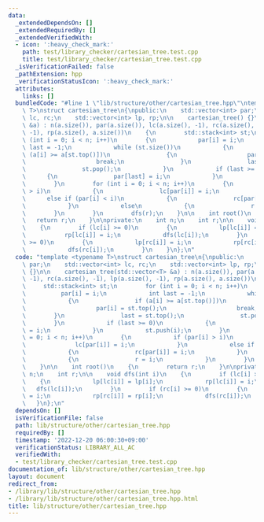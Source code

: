 ```yaml
---
data:
  _extendedDependsOn: []
  _extendedRequiredBy: []
  _extendedVerifiedWith:
  - icon: ':heavy_check_mark:'
    path: test/library_checker/cartesian_tree.test.cpp
    title: test/library_checker/cartesian_tree.test.cpp
  _isVerificationFailed: false
  _pathExtension: hpp
  _verificationStatusIcon: ':heavy_check_mark:'
  attributes:
    links: []
  bundledCode: "#line 1 \"lib/structure/other/cartesian_tree.hpp\"\ntemplate <typename\
    \ T>\nstruct cartesian_tree\n{\npublic:\n    std::vector<int> par;\n    std::vector<int>\
    \ lc, rc;\n    std::vector<int> lp, rp;\n\n    cartesian_tree() {}\n\n    cartesian_tree(std::vector<T>\
    \ &a) : n(a.size()), par(a.size()), lc(a.size(), -1), rc(a.size(), -1), lp(a.size(),\
    \ -1), rp(a.size(), a.size())\n    {\n        std::stack<int> st;\n        for\
    \ (int i = 0; i < n; i++)\n        {\n            par[i] = i;\n            int\
    \ last = -1;\n            while (st.size())\n            {\n                if\
    \ (a[i] >= a[st.top()])\n                {\n                    par[i] = st.top();\n\
    \                    break;\n                }\n                last = st.top();\n\
    \                st.pop();\n            }\n            if (last >= 0)\n      \
    \      {\n                par[last] = i;\n            }\n            st.push(i);\n\
    \        }\n        for (int i = 0; i < n; i++)\n        {\n            if (par[i]\
    \ > i)\n            {\n                lc[par[i]] = i;\n            }\n      \
    \      else if (par[i] < i)\n            {\n                rc[par[i]] = i;\n\
    \            }\n            else\n            {\n                r = i;\n    \
    \        }\n        }\n        dfs(r);\n    }\n\n    int root()\n    {\n     \
    \   return r;\n    }\n\nprivate:\n    int n;\n    int r;\n\n    void dfs(int i)\n\
    \    {\n        if (lc[i] >= 0)\n        {\n            lp[lc[i]] = lp[i];\n \
    \           rp[lc[i]] = i;\n            dfs(lc[i]);\n        }\n        if (rc[i]\
    \ >= 0)\n        {\n            lp[rc[i]] = i;\n            rp[rc[i]] = rp[i];\n\
    \            dfs(rc[i]);\n        }\n    }\n};\n"
  code: "template <typename T>\nstruct cartesian_tree\n{\npublic:\n    std::vector<int>\
    \ par;\n    std::vector<int> lc, rc;\n    std::vector<int> lp, rp;\n\n    cartesian_tree()\
    \ {}\n\n    cartesian_tree(std::vector<T> &a) : n(a.size()), par(a.size()), lc(a.size(),\
    \ -1), rc(a.size(), -1), lp(a.size(), -1), rp(a.size(), a.size())\n    {\n   \
    \     std::stack<int> st;\n        for (int i = 0; i < n; i++)\n        {\n  \
    \          par[i] = i;\n            int last = -1;\n            while (st.size())\n\
    \            {\n                if (a[i] >= a[st.top()])\n                {\n\
    \                    par[i] = st.top();\n                    break;\n        \
    \        }\n                last = st.top();\n                st.pop();\n    \
    \        }\n            if (last >= 0)\n            {\n                par[last]\
    \ = i;\n            }\n            st.push(i);\n        }\n        for (int i\
    \ = 0; i < n; i++)\n        {\n            if (par[i] > i)\n            {\n  \
    \              lc[par[i]] = i;\n            }\n            else if (par[i] < i)\n\
    \            {\n                rc[par[i]] = i;\n            }\n            else\n\
    \            {\n                r = i;\n            }\n        }\n        dfs(r);\n\
    \    }\n\n    int root()\n    {\n        return r;\n    }\n\nprivate:\n    int\
    \ n;\n    int r;\n\n    void dfs(int i)\n    {\n        if (lc[i] >= 0)\n    \
    \    {\n            lp[lc[i]] = lp[i];\n            rp[lc[i]] = i;\n         \
    \   dfs(lc[i]);\n        }\n        if (rc[i] >= 0)\n        {\n            lp[rc[i]]\
    \ = i;\n            rp[rc[i]] = rp[i];\n            dfs(rc[i]);\n        }\n \
    \   }\n};\n"
  dependsOn: []
  isVerificationFile: false
  path: lib/structure/other/cartesian_tree.hpp
  requiredBy: []
  timestamp: '2022-12-20 06:00:30+09:00'
  verificationStatus: LIBRARY_ALL_AC
  verifiedWith:
  - test/library_checker/cartesian_tree.test.cpp
documentation_of: lib/structure/other/cartesian_tree.hpp
layout: document
redirect_from:
- /library/lib/structure/other/cartesian_tree.hpp
- /library/lib/structure/other/cartesian_tree.hpp.html
title: lib/structure/other/cartesian_tree.hpp
---
```

